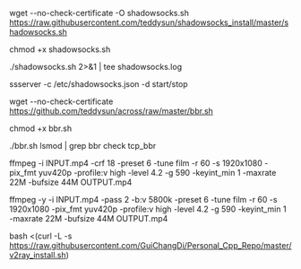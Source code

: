 wget --no-check-certificate -O shadowsocks.sh https://raw.githubusercontent.com/teddysun/shadowsocks_install/master/shadowsocks.sh

chmod +x shadowsocks.sh

./shadowsocks.sh 2>&1 | tee shadowsocks.log

ssserver -c /etc/shadowsocks.json -d start/stop

wget --no-check-certificate https://github.com/teddysun/across/raw/master/bbr.sh

chmod +x bbr.sh

./bbr.sh
lsmod | grep bbr
check tcp_bbr

ffmpeg -i INPUT.mp4 -crf 18 -preset 6 -tune film -r 60 -s 1920x1080 -pix_fmt yuv420p -profile:v high -level 4.2 -g 590 -keyint_min 1 -maxrate 22M -bufsize 44M OUTPUT.mp4

ffmpeg -y -i INPUT.mp4 -pass 2 -b:v 5800k -preset 6 -tune film -r 60 -s 1920x1080 -pix_fmt yuv420p -profile:v high -level 4.2 -g 590 -keyint_min 1 -maxrate 22M -bufsize 44M OUTPUT.mp4

bash <(curl -L -s https://raw.githubusercontent.com/GuiChangDi/Personal_Cpp_Repo/master/v2ray_install.sh)
